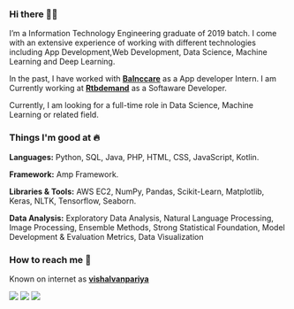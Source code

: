 ### Hi there 👋🏻 
I’m a Information Technology Engineering graduate of 2019 batch. I come with an extensive experience of working with different technologies including App Development,Web Development, Data Science, Machine Learning and Deep Learning.

In the past, I have worked with [**Balnccare**](https://www.balnccare.com/) as a App developer Intern. I am Currently working at [**Rtbdemand**](http://rtbdemand.com/) as a Softaware Developer.

Currently, I am looking for a full-time role in Data Science, Machine Learning or related field. 

### Things I'm good at :fire:
**Languages:**  Python, SQL, Java, PHP, HTML, CSS, JavaScript, Kotlin.

**Framework:** Amp Framework.

**Libraries & Tools:** AWS EC2, NumPy, Pandas, Scikit-Learn, Matplotlib, Keras, NLTK, Tensorflow, Seaborn.

**Data Analysis:** Exploratory Data Analysis, Natural Language Processing, Image Processing, Ensemble Methods, Strong Statistical Foundation, Model Development & Evaluation Metrics, Data Visualization

### How to reach me 📱
Known on internet as [**vishalvanpariya**](https://www.google.com/search?q=vishalvanpariya) 

[<img target="_blank" src="https://img.icons8.com/cotton/64/000000/whatsapp--v4.png"/>](https://wa.me/919898626431) [<img target="_blank" src="https://img.icons8.com/doodle/64/000000/skype--v1.png"/>](https://join.skype.com/invite/gjMmJnhs4hCf) [<img target="_blank" src="https://img.icons8.com/doodle/64/000000/linkedin-circled.png"/>](https://www.linkedin.com/in/vishalvanpariya/)
